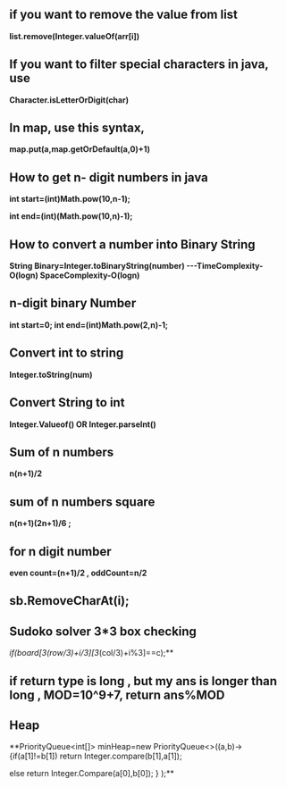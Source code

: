 ## if you want to remove the value from list
**list.remove(Integer.valueOf(arr[i])**
## If you want to filter special characters in java, use
  **Character.isLetterOrDigit(char)**
## In map, use this syntax,
 **map.put(a,map.getOrDefault(a,0)+1)**
## How to get n- digit numbers in java ##
**int start=(int)Math.pow(10,n-1);**

**int end=(int)(Math.pow(10,n)-1);**
## How to convert a number into Binary String ##
**String Binary=Integer.toBinaryString(number)   ---TimeComplexity-O(logn) SpaceComplexity-O(logn)**
## n-digit binary Number
**int start=0;
int end=(int)Math.pow(2,n)-1;**
## Convert int to string
**Integer.toString(num)**
## Convert String to int
**Integer.Valueof() OR Integer.parseInt()**
## Sum of n numbers 
**n(n+1)/2**
## sum of n numbers square 
**n(n+1)(2n+1)/6 ;**
## for n digit number
**even count=(n+1)/2 , oddCount=n/2**
## sb.RemoveCharAt(i);
## Sudoko solver 3*3 box checking
**if(board[3*(row/3)+i/3][3*(col/3)+i%3]==c);**
## if return type is long , but my ans is longer than long , MOD=10^9+7, return ans%MOD
## Heap
**PriorityQueue<int[]> minHeap=new PriorityQueue<>((a,b)->
{if(a[1]!=b[1]) return Integer.compare(b[1],a[1]);

else return Integer.Compare(a[0],b[0]);
} );**



